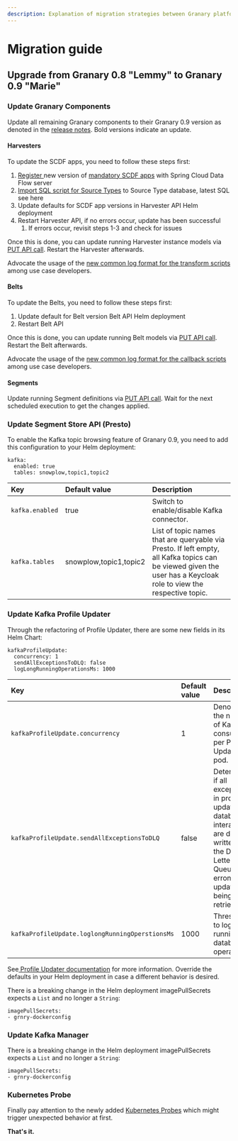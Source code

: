 ```yaml
---
description: Explanation of migration strategies between Granary platform versions.
---
```


# Migration guide

## Upgrade from Granary 0.8 "Lemmy" to Granary 0.9 "Marie"

### Update Granary Components

Update all remaining Granary components to their Granary 0.9 version as denoted in the [release notes](../granary-release-notes/). Bold versions indicate an update.

#### Harvesters

To update the SCDF apps, you need to follow these steps first:

1. [Register ](../installation/with-helm/spring-cloud-data-flow.md#registering-the-grnry-scdf-apps)new version of [mandatory SCDF apps](../installation/with-helm/spring-cloud-data-flow.md#list-of-all-mandatory-scdf-apps) with Spring Cloud Data Flow server
2. [Import SQL script for Source Types](../installation/with-helm/harvester-api/source-types.md#registering-a-source-type-with-a-new-version-of-an-existing-source-app) to Source Type database, latest SQL see here
3. Update defaults for SCDF app versions in Harvester API Helm deployment
4. Restart Harvester API, if no errors occur, update has been successful
   1. If errors occur, revisit steps 1-3 and check for issues

Once this is done, you can update running Harvester instance models via [PUT API call](../../developer-reference/api-reference/harvester-api/#update-harvester-instance). Restart the Harvester afterwards.

Advocate the usage of the [new common log format for the transform scripts](../../learning-grnry-1/data-in/best-practices-1/logging.md) among use case developers. 

#### Belts

To update the Belts, you need to follow these steps first:

1. Update default for Belt version Belt API Helm deployment
2. Restart Belt API

Once this is done, you can update running Belt models via [PUT API call](../../developer-reference/api-reference/belt-api.md#updates-a-belt-by-id). Restart the Belt afterwards.

Advocate the usage of the [new common log format for the callback scripts](../../learning-grnry-1/using-data-in-granary/best-practices/logging.md) among use case developers.

#### Segments

Update running Segment definitions via [PUT API call](../../developer-reference/api-reference/segment-management-api.md#update-a-segment-job). Wait for the next scheduled execution to get the changes applied.

### Update Segment Store API \(Presto\)

To enable the Kafka topic browsing feature of Granary 0.9, you need to add this configuration to your Helm deployment:

```text
kafka:
  enabled: true
  tables: snowplow,topic1,topic2
```

| Key | Default value | Description |
| :--- | :--- | :--- |
| `kafka.enabled` | true | Switch to enable/disable Kafka connector. |
| `kafka.tables` | snowplow,topic1,topic2 | List of topic names that are queryable via Presto. If left empty, all Kafka topics can be viewed given the user has a Keycloak role to view the respective topic. |

### Update Kafka Profile Updater

Through the refactoring of Profile Updater, there are some new fields in its Helm Chart:

```text
kafkaProfileUpdate:
  concurrency: 1
  sendAllExceptionsToDLQ: false
  logLongRunningOperationsMs: 1000
```

| Key | Default value | Description |
| :--- | :--- | :--- |
| `kafkaProfileUpdate.concurrency` | 1 | Denotes the number of Kafka consumers per Profile Updater pod. |
| `kafkaProfileUpdate.sendAllExceptionsToDLQ` | false | Determines if all exceptions in profile updater's database interaction are directly written to the Dead Letter Queue or  if erroneous updates are being retried. |
| `kafkaProfileUpdate.loglongRunningOperstionsMs` | 1000 | Threshold to log long running database operations. |

See[ Profile Updater documentation](../../developer-reference/dataflow/profile-store/#when-is-something-written-to-the-dead-letter-queue) for more information. Override the defaults in your Helm deployment in case a different behavior is desired.

There is a breaking change in the Helm deployment imagePullSecrets expects a `List` and no longer a `String`:

```text
imagePullSecrets: 
- grnry-dockerconfig
```

### Update Kafka Manager

There is a breaking change in the Helm deployment imagePullSecrets expects a `List` and no longer a `String`:

```text
imagePullSecrets: 
- grnry-dockerconfig
```

### **Kubernetes Probe**

Finally pay attention to the newly added [Kubernetes Probes](../site-reliability/kubernetes-liveness-readiness-probes.md) which might trigger unexpected behavior at first.

**That's it.**


